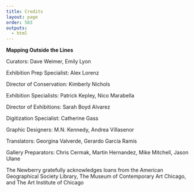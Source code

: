 ```yaml
---
title: Credits
layout: page
order: 503
outputs:
  - html
---
```


**Mapping Outside the Lines** 

Curators: Dave Weimer, Emily Lyon 

Exhibition Prep Specialist: Alex Lorenz 

Director of Conservation: Kimberly Nichols 

Exhibition Specialists: Patrick Kepley, Nico Marabella 

Director of Exhibitions: Sarah Boyd Alvarez 

Digitization Specialist: Catherine Gass 

Graphic Designers: M.N. Kennedy, Andrea Villasenor 

Translators: Georgina Valverde, Gerardo García Ramis 

Gallery Preparators: Chris Cermak, Martin Hernandez, Mike Mitchell, Jason Ulane 


The Newberry gratefully acknowledges loans from the American Geographical Society Library, The Museum of Contemporary Art Chicago, and The Art Institute of Chicago 




